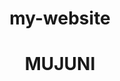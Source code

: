 # my-website<!DOCTYPE html>
<html>
    <head>
        <tittle>
           <h1>MUJUNI</h1>
        </tittle>
    </head>
    <style>

    body {background-color: lightblue;}
    h1 {text-align: center;}
    p {text-align: center;}

    </style>

    <body>
    
       
<h1>Enter your information to login</h1>
<p>
Number
    <input type="text" name="Phone number">
</p>
<p>
Password
    <input type="password" name="password">
</p>  

<form action="form.html" method="POST">
    My network accesbiliity programme<br>
    <br>
   Password<br>
    <input style="text" id="name"><br>
    <br>
    <button>
        <h4>Nicky<h4>
    </button><br>
    <br>
    To access my email infofmation click below<br>
    <a href="#">Whatsapp</a>
    <p><a href="nicksonmujuni1999gmail.com">Drop Nickson a line</a></p>
    </body>
</html>
